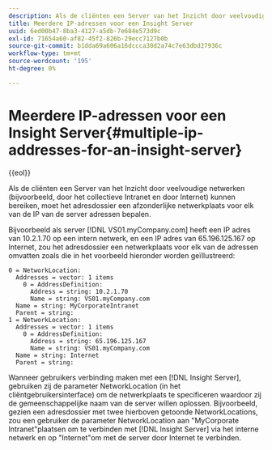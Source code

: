 ```yaml
---
description: Als de cliënten een Server van het Inzicht door veelvoudige netwerken (bijvoorbeeld, door het collectieve Intranet en door Internet) kunnen bereiken, moet het adresdossier een afzonderlijke netwerkplaats voor elk van de IP van de server adressen bepalen.
title: Meerdere IP-adressen voor een Insight Server
uuid: 6ed00b47-8ba3-4127-a5db-7e684e573d9c
exl-id: 71654a60-af82-45f2-826b-29ecc7127b0b
source-git-commit: b1dda69a606a16dccca30d2a74c7e63dbd27936c
workflow-type: tm+mt
source-wordcount: '195'
ht-degree: 0%

---
```


# Meerdere IP-adressen voor een Insight Server{#multiple-ip-addresses-for-an-insight-server}

{{eol}}

Als de cliënten een Server van het Inzicht door veelvoudige netwerken (bijvoorbeeld, door het collectieve Intranet en door Internet) kunnen bereiken, moet het adresdossier een afzonderlijke netwerkplaats voor elk van de IP van de server adressen bepalen.

Bijvoorbeeld als server [!DNL VS01.myCompany.com] heeft een IP adres van 10.2.1.70 op een intern netwerk, en een IP adres van 65.196.125.167 op Internet, zou het adresdossier een netwerkplaats voor elk van de adressen omvatten zoals die in het voorbeeld hieronder worden geïllustreerd:

```
0 = NetworkLocation: 
  Addresses = vector: 1 items
    0 = AddressDefinition: 
      Address = string: 10.2.1.70
      Name = string: VS01.myCompany.com
  Name = string: MyCorporateIntranet
  Parent = string: 
1 = NetworkLocation: 
  Addresses = vector: 1 items
    0 = AddressDefinition: 
      Address = string: 65.196.125.167
      Name = string: VS01.myCompany.com
  Name = string: Internet
  Parent = string:
```

Wanneer gebruikers verbinding maken met een [!DNL Insight Server], gebruiken zij de parameter NetworkLocation (in het cliëntgebruikersinterface) om de netwerkplaats te specificeren waardoor zij de gemeenschappelijke naam van de server willen oplossen. Bijvoorbeeld, gezien een adresdossier met twee hierboven getoonde NetworkLocations, zou een gebruiker de parameter NetworkLocation aan &quot;MyCorporate Intranet&quot;plaatsen om te verbinden met [!DNL Insight Server] via het interne netwerk en op &quot;Internet&quot;om met de server door Internet te verbinden.
